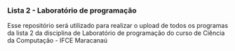 ### Lista 2 - Laboratório de programação 

Esse repositório será utilizado para realizar o upload de todos os programas da lista 2 da disciplina de Laboratório de programação do curso de Ciência da Computação - IFCE Maracanaú
